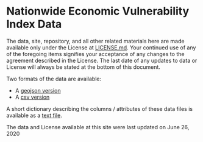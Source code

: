 # Nationwide Economic Vulnerability Index Data

The data, site, repository, and all other related materials here are made available only under the License at [LICENSE.md](LICENSE.md). Your continued use of any of the foregoing items signifies your acceptance of any changes to the agreement described in the License. The last date of any updates to data or License will always be stated at the bottom of this document.

Two formats of the data are available:
- A [geojson version](us-counties-evi.geojson)
- A [csv version](us-counties-evi.csv)

A short dictionary describing the columns / attributes of these data files is available as a [text file](dictionary.txt).

The data and License available at this site were last updated on June 26, 2020

